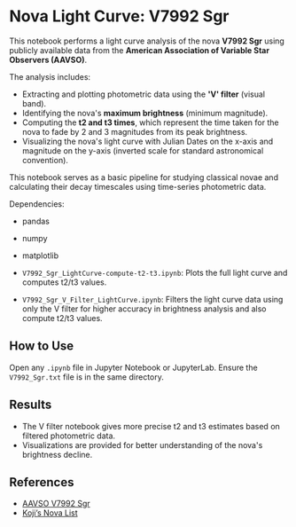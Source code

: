 # Nova Light Curve: V7992 Sgr

This notebook performs a light curve analysis of the nova **V7992 Sgr** using publicly available data from the **American Association of Variable Star Observers (AAVSO)**.

The analysis includes:
- Extracting and plotting photometric data using the **'V' filter** (visual band).
- Identifying the nova's **maximum brightness** (minimum magnitude).
- Computing the **t2 and t3 times**, which represent the time taken for the nova to fade by 2 and 3 magnitudes from its peak brightness.
- Visualizing the nova's light curve with Julian Dates on the x-axis and magnitude on the y-axis (inverted scale for standard astronomical convention).

This notebook serves as a basic pipeline for studying classical novae and calculating their decay timescales using time-series photometric data.

Dependencies:
- pandas
- numpy
- matplotlib

- `V7992_Sgr_LightCurve-compute-t2-t3.ipynb`: Plots the full light curve and computes t2/t3 values.
- `V7992_Sgr_V_Filter_LightCurve.ipynb`: Filters the light curve data using only the V filter for higher accuracy in brightness analysis and also compute t2/t3 values.

## How to Use
Open any `.ipynb` file in Jupyter Notebook or JupyterLab. Ensure the `V7992_Sgr.txt` file is in the same directory.

## Results
- The V filter notebook gives more precise t2 and t3 estimates based on filtered photometric data.
- Visualizations are provided for better understanding of the nova's brightness decline.

## References
- [AAVSO V7992 Sgr](https://www.aavso.org/vsx/index.php?view=detail.top&oid=8278029)
- [Koji’s Nova List](https://projectpluto.com/galnovae/galnovae.htm)
